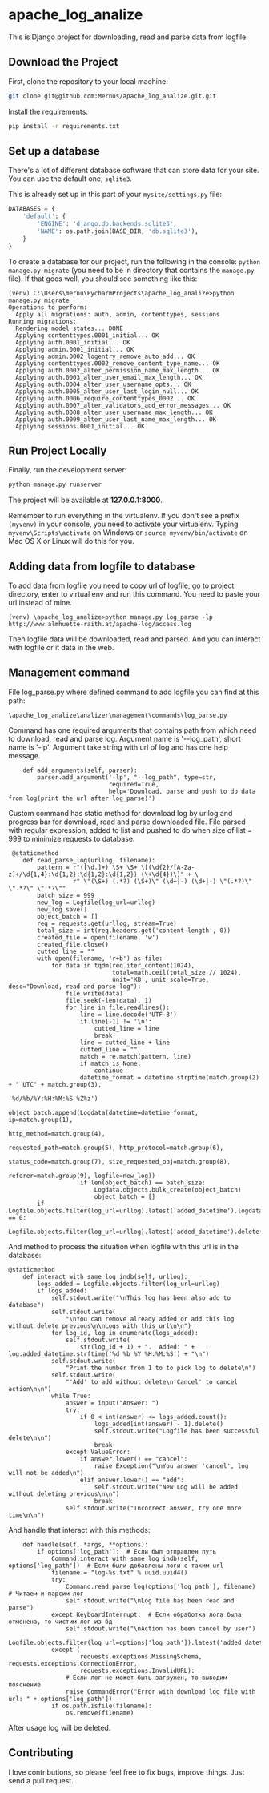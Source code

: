 # apache_log_analize
This is Django project for downloading, read and parse data from logfile.

## Download the Project

First, clone the repository to your local machine:

```bash
git clone git@github.com:Mernus/apache_log_analize.git.git
```

Install the requirements:

```bash
pip install -r requirements.txt
```

## Set up a database

There's a lot of different database software that can store data for your site. You can use the default one, `sqlite3`.

This is already set up in this part of your `mysite/settings.py` file:

```python
DATABASES = {
    'default': {
        'ENGINE': 'django.db.backends.sqlite3',
        'NAME': os.path.join(BASE_DIR, 'db.sqlite3'),
    }
}
```

To create a database for our project, run the following in the console: `python manage.py migrate` (you need to be in directory that contains the `manage.py` file). If that goes well, you should see something like this:

```
(venv) C:\Users\mernu\PycharmProjects\apache_log_analize>python manage.py migrate
Operations to perform:
  Apply all migrations: auth, admin, contenttypes, sessions
Running migrations:
  Rendering model states... DONE
  Applying contenttypes.0001_initial... OK
  Applying auth.0001_initial... OK
  Applying admin.0001_initial... OK
  Applying admin.0002_logentry_remove_auto_add... OK
  Applying contenttypes.0002_remove_content_type_name... OK
  Applying auth.0002_alter_permission_name_max_length... OK
  Applying auth.0003_alter_user_email_max_length... OK
  Applying auth.0004_alter_user_username_opts... OK
  Applying auth.0005_alter_user_last_login_null... OK
  Applying auth.0006_require_contenttypes_0002... OK
  Applying auth.0007_alter_validators_add_error_messages... OK
  Applying auth.0008_alter_user_username_max_length... OK
  Applying auth.0009_alter_user_last_name_max_length... OK
  Applying sessions.0001_initial... OK
```

## Run Project Locally

Finally, run the development server:

```bash
python manage.py runserver
```

The project will be available at **127.0.0.1:8000**.

Remember to run everything in the virtualenv. If you don't see a prefix `(myvenv)` in your console, you need to activate your virtualenv. Typing `myvenv\Scripts\activate` on Windows or
`source myvenv/bin/activate` on Mac OS X or Linux will do this for you.


## Adding data from logfile to database

To add data from logfile you need to copy url of logfile, go to project directory, enter to virtual env and run this command.
You need to paste your url instead of mine.

```
(venv) \apache_log_analize>python manage.py log_parse -lp http://www.almhuette-raith.at/apache-log/access.log
```

Then logfile data will be downloaded, read and parsed. And you can interact with logfile or it data in the web.


## Management command

File log_parse.py where defined command to add logfile you can find at this path:

```
\apache_log_analize\analizer\management\commands\log_parse.py
```

Command has one required arguments that contains path from which need to download, read and parse log.
Argument name is '--log_path', short name is '-lp'. Argument take string with url of log and has one help message.

```
    def add_arguments(self, parser):
        parser.add_argument('-lp', "--log_path", type=str,
                            required=True,
                            help='Download, parse and push to db data from log(print the url after log_parse)')
```

Custom command has static method for download log by urllog and progress bar for download, read and parse downloaded file. File parsed with regular expression, added to list and pushed to db when size of list = 999 to minimize requests to database.

```
 @staticmethod
    def read_parse_log(urllog, filename):
        pattern = r"([\d.]+) \S+ \S+ \[(\d{2}/[A-Za-z]+/\d{1,4}:\d{1,2}:\d{1,2}:\d{1,2}) (\+\d{4})\]" + \
                  r" \"(\S+) (.*?) (\S+)\" (\d+|-) (\d+|-) \"(.*?)\" \".*?\" \".*?\""
        batch_size = 999
        new_log = Logfile(log_url=urllog)
        new_log.save()
        object_batch = []
        req = requests.get(urllog, stream=True)
        total_size = int(req.headers.get('content-length', 0))
        created_file = open(filename, 'w')
        created_file.close()
        cutted_line = ""
        with open(filename, 'r+b') as file:
            for data in tqdm(req.iter_content(1024),
                             total=math.ceil(total_size // 1024),
                             unit='KB', unit_scale=True, desc="Download, read and parse log"):
                file.write(data)
                file.seek(-len(data), 1)
                for line in file.readlines():
                    line = line.decode('UTF-8')
                    if line[-1] != '\n':
                        cutted_line = line
                        break
                    line = cutted_line + line
                    cutted_line = ""
                    match = re.match(pattern, line)
                    if match is None:
                        continue
                    datetime_format = datetime.strptime(match.group(2) + " UTC" + match.group(3),
                                                        '%d/%b/%Y:%H:%M:%S %Z%z')
                    object_batch.append(Logdata(datetime=datetime_format, ip=match.group(1),
                                                http_method=match.group(4),
                                                requested_path=match.group(5), http_protocol=match.group(6),
                                                status_code=match.group(7), size_requested_obj=match.group(8),
                                                referer=match.group(9), logfile=new_log))
                    if len(object_batch) == batch_size:
                        Logdata.objects.bulk_create(object_batch)
                        object_batch = []
        if Logfile.objects.filter(log_url=urllog).latest('added_datetime').logdata_set.count() == 0:
            Logfile.objects.filter(log_url=urllog).latest('added_datetime').delete()
```


And method to process the situation when logfile with this url is in the database:

```
@staticmethod
    def interact_with_same_log_indb(self, urllog):
        logs_added = Logfile.objects.filter(log_url=urllog)
        if logs_added:
            self.stdout.write("\nThis log has been also add to database")
            self.stdout.write(
                "\nYou can remove already added or add this log without delete previous\n\nLogs with this url\n\n")
            for log_id, log in enumerate(logs_added):
                self.stdout.write(
                    str(log_id + 1) + ".  Added: " + log.added_datetime.strftime('%d %b %Y %H:%M:%S') + "\n")
            self.stdout.write(
                "Print the number from 1 to to pick log to delete\n")
            self.stdout.write(
                "'Add' to add without delete\n'Cancel' to cancel action\n\n")
            while True:
                answer = input("Answer: ")
                try:
                    if 0 < int(answer) <= logs_added.count():
                        logs_added[int(answer) - 1].delete()
                        self.stdout.write("Logfile has been successful delete\n\n")
                        break
                except ValueError:
                    if answer.lower() == "cancel":
                        raise Exception("\nYou answer 'cancel', log will not be added\n")
                    elif answer.lower() == "add":
                        self.stdout.write("New Log will be added without deleting previous\n\n")
                        break
                self.stdout.write("Incorrect answer, try one more time\n\n")
```

And handle that interact with this methods:

```
    def handle(self, *args, **options):
        if options['log_path']:  # Если был отправлен путь
            Command.interact_with_same_log_indb(self, options['log_path'])  # Если были добавлены логи с таким url
            filename = "log-%s.txt" % uuid.uuid4()
            try:
                Command.read_parse_log(options['log_path'], filename)  # Читаем и парсим лог
                self.stdout.write("\nLog file has been read and parse")
            except KeyboardInterrupt:  # Если обработка лога была отменена, то чистим лог из бд
                self.stdout.write("\nAction has been cancel by user")
                Logfile.objects.filter(log_url=options['log_path']).latest('added_datetime').delete()
            except (
                    requests.exceptions.MissingSchema, requests.exceptions.ConnectionError,
                    requests.exceptions.InvalidURL):
                # Если лог не может быть загружен, то выводим пояснение
                raise CommandError("Error with download log file with url: " + options['log_path'])
            if os.path.isfile(filename):
                os.remove(filename)
```

After usage log will be deleted.

## Contributing

I love contributions, so please feel free to fix bugs, improve things. Just send a pull request.
